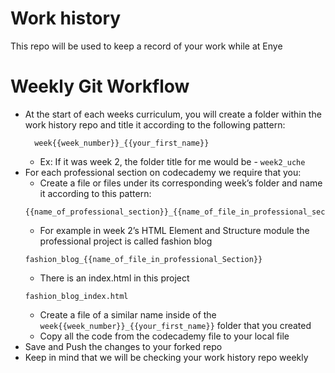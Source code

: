 # Work history
This repo will be used to keep a record of your work while at Enye

# Weekly Git Workflow
  * At the start of each weeks curriculum, you will create a folder within the work history repo and title it according to the following pattern:
    ```
      week{{week_number}}_{{your_first_name}}
    ```
    * Ex: If it was week 2, the folder title for me would be - `week2_uche`
  * For each professional section on codecademy we require that you:
    * Create a file or files under its corresponding week’s folder and name it according to this pattern:
    ```
    {{name_of_professional_section}}_{{name_of_file_in_professional_section}}
    ```
      * For example in week 2’s HTML Element and Structure module the professional project is called fashion blog
      ```
      fashion_blog_{{name_of_file_in_professional_Section}}
      ```
      * There is an index.html in this project
      ```
      fashion_blog_index.html
      ```
    * Create a file of a similar name inside of the `week{{week_number}}_{{your_first_name}}` folder that you created
    * Copy all the code from the codecademy file to your local file
  * Save and Push the changes to your forked repo
  * Keep in mind that we will be checking your work history repo weekly
